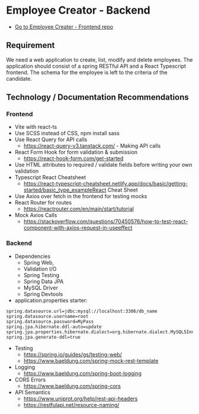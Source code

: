 # Employee Creator - Backend

- [Go to Employee Creater - Frontend repo](https://github.com/aanmeba/employee-creator-client)

## Requirement

We need a web application to create, list, modify and delete employees. The application should consist of a spring RESTful API and a React Typescript frontend. The schema for the employee is left to the criteria of the candidate.

## Technology / Documentation Recommendations

### Frontend

- Vite with react-ts
- Use SCSS instead of CSS, npm install sass
- Use React Query for API calls
  - https://react-query-v3.tanstack.com/ - Making API calls
- React Form Hook for form validation & submission
  - https://react-hook-form.com/get-started
- Use HTML attributes to required / validate fields before writing your own validation
- Typescript React Cheatsheet
  - https://react-typescript-cheatsheet.netlify.app/docs/basic/getting-started/basic_type_exampleReact Cheat Sheet
- Use Axios over fetch in the frontend for testing mocks
- React Router for routes
  - https://reactrouter.com/en/main/start/tutorial
- Mock Axios Calls
  - https://stackoverflow.com/questions/70450576/how-to-test-react-component-with-axios-request-in-useeffect

### Backend

- Dependencies
  - Spring Web,
  - Validation I/O
  - Spring Testing
  - Spring Data JPA
  - MySQL Driver
  - Spring Devtools
- application.properties starter:

```
spring.datasource.url=jdbc:mysql://localhost:3306/db_name
spring.datasource.username=root
spring.datasource.password=MyPass
spring.jpa.hibernate.ddl-auto=update
spring.jpa.properties.hibernate.dialect=org.hibernate.dialect.MySQL5InnoDBDialect
spring.jpa.generate-ddl=true
```

- Testing
  - https://spring.io/guides/gs/testing-web/
  - https://www.baeldung.com/spring-mock-rest-template
- Logging
  - https://www.baeldung.com/spring-boot-logging
- CORS Errors
  - https://www.baeldung.com/spring-cors
- API Semantics
  - https://www.uniprot.org/help/rest-api-headers
  - https://restfulapi.net/resource-naming/
